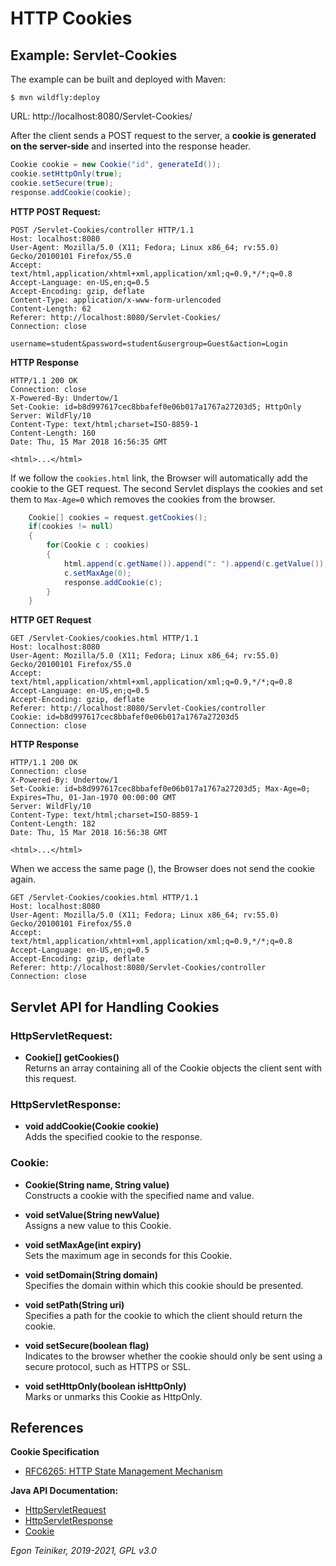 # HTTP Cookies

## Example: Servlet-Cookies

The example  can be built and deployed with Maven:
```
$ mvn wildfly:deploy
```

URL: http://localhost:8080/Servlet-Cookies/

After the client sends a POST request to the server, a **cookie is generated on the server-side** and inserted into 
the response header.

```Java
Cookie cookie = new Cookie("id", generateId());
cookie.setHttpOnly(true);
cookie.setSecure(true); 
response.addCookie(cookie);
```

**HTTP POST Request:**
```
POST /Servlet-Cookies/controller HTTP/1.1
Host: localhost:8080
User-Agent: Mozilla/5.0 (X11; Fedora; Linux x86_64; rv:55.0) Gecko/20100101 Firefox/55.0
Accept: text/html,application/xhtml+xml,application/xml;q=0.9,*/*;q=0.8
Accept-Language: en-US,en;q=0.5
Accept-Encoding: gzip, deflate
Content-Type: application/x-www-form-urlencoded
Content-Length: 62
Referer: http://localhost:8080/Servlet-Cookies/
Connection: close

username=student&password=student&usergroup=Guest&action=Login
```

**HTTP Response**
```
HTTP/1.1 200 OK
Connection: close
X-Powered-By: Undertow/1
Set-Cookie: id=b8d997617cec8bbafef0e06b017a1767a27203d5; HttpOnly
Server: WildFly/10
Content-Type: text/html;charset=ISO-8859-1
Content-Length: 160
Date: Thu, 15 Mar 2018 16:56:35 GMT

<html>...</html>
```

If we follow the `cookies.html` link, the Browser will automatically add the cookie to the GET
request. The second Servlet displays the cookies and set them to `Max-Age=0` which removes
the cookies from the browser.

```Java
    Cookie[] cookies = request.getCookies();
    if(cookies != null)
    {
        for(Cookie c : cookies)
        {
            html.append(c.getName()).append(": ").append(c.getValue());
            c.setMaxAge(0);
            response.addCookie(c);
        }
    }
```

**HTTP GET Request**
```
GET /Servlet-Cookies/cookies.html HTTP/1.1
Host: localhost:8080
User-Agent: Mozilla/5.0 (X11; Fedora; Linux x86_64; rv:55.0) Gecko/20100101 Firefox/55.0
Accept: text/html,application/xhtml+xml,application/xml;q=0.9,*/*;q=0.8
Accept-Language: en-US,en;q=0.5
Accept-Encoding: gzip, deflate
Referer: http://localhost:8080/Servlet-Cookies/controller
Cookie: id=b8d997617cec8bbafef0e06b017a1767a27203d5
Connection: close
```

**HTTP Response**
```
HTTP/1.1 200 OK
Connection: close
X-Powered-By: Undertow/1
Set-Cookie: id=b8d997617cec8bbafef0e06b017a1767a27203d5; Max-Age=0; Expires=Thu, 01-Jan-1970 00:00:00 GMT
Server: WildFly/10
Content-Type: text/html;charset=ISO-8859-1
Content-Length: 182
Date: Thu, 15 Mar 2018 16:56:38 GMT

<html>...</html>
```

When we access the same page (), the Browser does not send the cookie again.
```
GET /Servlet-Cookies/cookies.html HTTP/1.1
Host: localhost:8080
User-Agent: Mozilla/5.0 (X11; Fedora; Linux x86_64; rv:55.0) Gecko/20100101 Firefox/55.0
Accept: text/html,application/xhtml+xml,application/xml;q=0.9,*/*;q=0.8
Accept-Language: en-US,en;q=0.5
Accept-Encoding: gzip, deflate
Referer: http://localhost:8080/Servlet-Cookies/controller
Connection: close
```

## Servlet API for Handling Cookies 

### HttpServletRequest:

* **Cookie[] getCookies()**\
    Returns an array containing all of the Cookie objects the client sent with this request.


### HttpServletResponse:

* **void addCookie(Cookie cookie)**\
    Adds the specified cookie to the response.


### Cookie:

* **Cookie(String name, String value)**\
    Constructs a cookie with the specified name and value.

* **void setValue(String newValue)**\
    Assigns a new value to this Cookie.

* **void setMaxAge(int expiry)**\
    Sets the maximum age in seconds for this Cookie.

* **void setDomain(String domain)**\
    Specifies the domain within which this cookie should be presented.

* **void setPath(String uri)**\
    Specifies a path for the cookie to which the client should return the cookie.

* **void setSecure(boolean flag)**\
    Indicates to the browser whether the cookie should only be sent using a secure protocol, such as HTTPS or SSL.

* **void setHttpOnly(boolean isHttpOnly)**\
    Marks or unmarks this Cookie as HttpOnly.

## References
**Cookie Specification**
* [RFC6265: HTTP State Management Mechanism](https://datatracker.ietf.org/doc/html/rfc6265)

**Java API Documentation:**
* [HttpServletRequest](https://docs.oracle.com/javaee/7/api/javax/servlet/http/HttpServletRequest.html)
* [HttpServletResponse](https://docs.oracle.com/javaee/7/api/javax/servlet/http/HttpServletResponse.html)
* [Cookie](https://docs.oracle.com/javaee/7/api/javax/servlet/http/Cookie.html)


*Egon Teiniker, 2019-2021, GPL v3.0*
